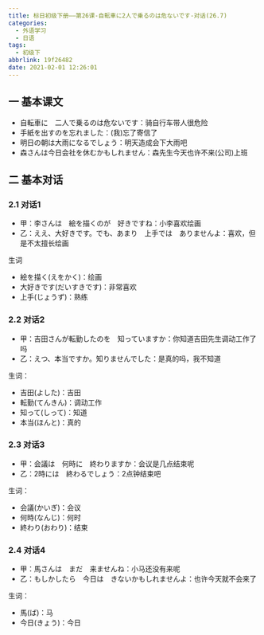 ```yaml
---
title: 标日初级下册——第26课-自転車に2人で乗るのは危ないです-对话(26.7)
categories:
  - 外语学习
  - 日语
tags:
  - 初级下
abbrlink: 19f26482
date: 2021-02-01 12:26:01
---
```

## 一 基本课文

* 自転車に　二人で乗るのは危ないです：骑自行车带人很危险
* 手紙を出すのを忘れました：(我)忘了寄信了
* 明日の朝は大雨になるでしょう：明天造成会下大雨吧
* 森さんは今日会社を休むかもしれません：森先生今天也许不来(公司)上班

<!--more-->

## 二 基本对话

### 2.1 对话1

* 甲：李さんは　絵を描くのが　好きですね：小李喜欢绘画
* 乙：ええ、大好きです。でも、あまり　上手では　ありませんよ：喜欢，但是不太擅长绘画

生词

* 絵を描く(えをかく)：绘画
* 大好きです(だいすきです)：非常喜欢
* 上手(じょうず)：熟练

### 2.2 对话2

* 甲：吉田さんが転勤したのを　知っていますか：你知道吉田先生调动工作了吗
* 乙：えつ、本当ですか。知りませんでした：是真的吗，我不知道

生词：

* 吉田(よした)：吉田
* 転勤(てんきん)：调动工作
* 知って(しって)：知道
* 本当(ほんと)：真的

### 2.3 对话3

* 甲：会議は　何時に　終わりますか：会议是几点结束呢
* 乙：2時には　終わるでしょう：2点钟结束吧

生词：

* 会議(かいぎ)：会议
* 何時(なんじ)：何时
* 終わり(おわり)：结束

### 2.4 对话4

* 甲：馬さんは　まだ　来ませんね：小马还没有来呢
* 乙：もしかしたら　今日は　きないかもしれませんよ：也许今天就不会来了

生词：

* 馬(ば)：马
* 今日(きょう)：今日
